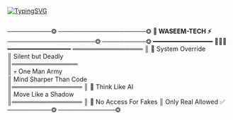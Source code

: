<img src="https://i.imgur.com/dBaSKWF.gif" height="0" width="100%">

<a href="https://git.io/typing-svg"><img src="https://readme-typing-svg.demolab.com/?font=Black+Ops+One&size=50&pause=1000&color=1BAFBAFF&center=true&width=810&height=100&lines=+ROX%E4%BA%97%E0%B9%9BLEGEND;IS+THE+UPDATE+VERSION;OF+ROX%E4%BA%97%E0%B9%9BLEGEND;BEST+MULTI+DEVICE+BOT;CREATED+BY+WASEEMxLEGEND" alt="TypingSVG" /></a></p>

<img src="https://i.imgur.com/dBaSKWF.gif" height="0" width="100%">


──────────❂
────────────────────❂ 
**👑 WASEEM-TECH ⚡** 
────────────────────❂
──────────❂
━━━━━━━━━━━━━━━━
                🔰🔰🔰
━━━━━━━━━━━━━━━━━
════════════════
║  👾 System Override      
║  Silent but Deadly       
║═══════════════     
║  💀 One Man Army              
║  Mind Sharper Than Code   
║════════════════ 
║  🧠 Think Like AI            
║  Move Like a Shadow        
║════════════════
║  🔐 No Access For Fakes 
║    Only Real Allowed    ✅   
──────────❂
─────────────❂
